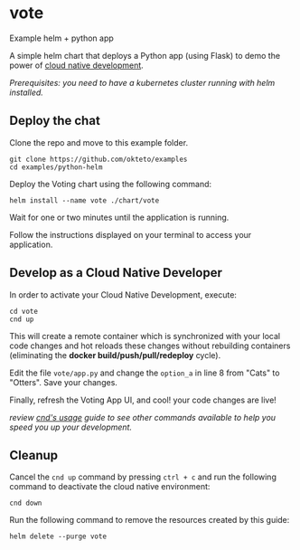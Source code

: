 # vote
Example helm + python app

A simple helm chart that deploys a Python app (using Flask) to demo the power of [cloud native development](https://github.com/cnd).

*Prerequisites: you need to have a kubernetes cluster running with helm installed.*

## Deploy the chat

Clone the repo and move to this example folder.

```console
git clone https://github.com/okteto/examples
cd examples/python-helm
```

Deploy the Voting chart using the following command:
```console
helm install --name vote ./chart/vote
```

Wait for one or two minutes until the application is running. 

Follow the instructions displayed on your terminal to access your application.

## Develop as a Cloud Native Developer

In order to activate your Cloud Native Development, execute:

```console
cd vote
cnd up
```

This will create a remote container which is synchronized with your local code changes and hot reloads these changes without rebuilding containers (eliminating the **docker build/push/pull/redeploy** cycle).

Edit the file `vote/app.py` and change the `option_a` in line 8 from "Cats" to "Otters". Save your changes.

Finally, refresh the Voting App UI, and cool! your code changes are live!

*review [cnd's usage](https://github.com/okteto/cnd/docs/cli-reference.md) guide to see other commands available to help you speed you up your development.*

## Cleanup

Cancel the `cnd up` command by pressing `ctrl + c` and run the following command to deactivate the cloud native environment:

```console
cnd down
``` 

Run the following command to remove the resources created by this guide: 

```console
helm delete --purge vote
```




